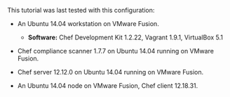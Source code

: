 This tutorial was last tested with this configuration:

* An Ubuntu 14.04 workstation on VMware Fusion.
  * **Software:** Chef Development Kit 1.2.22, Vagrant 1.9.1, VirtualBox 5.1

* Chef compliance scanner 1.7.7 on Ubuntu 14.04 running on VMware Fusion.

* Chef server 12.12.0 on Ubuntu 14.04 running on VMware Fusion.

* An Ubuntu 14.04 node on VMware Fusion, Chef client 12.18.31.
